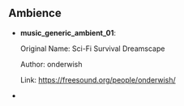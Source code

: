 **Ambience**
---

- **music_generic_ambient_01**: 

    Original Name: Sci-Fi Survival Dreamscape

    Author: onderwish

    Link: https://freesound.org/people/onderwish/

- 